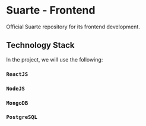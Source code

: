 # Suarte - Frontend

Official Suarte repository for its frontend development. 

## Technology Stack

In the project, we will use the following:

### `ReactJS`

### `NodeJS`

### `MongoDB`

### `PostgreSQL`

